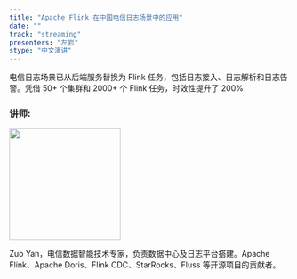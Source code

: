 ```yaml
---
title: "Apache Flink 在中国电信日志场景中的应用"
date: ""
track: "streaming"
presenters: "左岩"
stype: "中文演讲"
--- 
```


电信日志场景已从后端服务替换为 Flink 任务，包括日志接入、日志解析和日志告警。凭借 50+ 个集群和 2000+ 个 Flink 任务，时效性提升了 200%

### 讲师:

<img src="https://sessionize.com/image/3e2f-400o400o1-nyYsi4kXsTiAwBjfBy4BNP.png" width="200" /><br/>

Zuo Yan，电信数据智能技术专家，负责数据中心及日志平台搭建。Apache Flink、Apache Doris、Flink CDC、StarRocks、Fluss 等开源项目的贡献者。